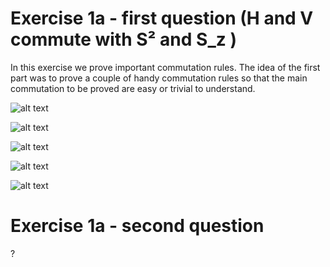 # Exercise 1a - first question (H and V commute with S² and S_z )

In this exercise we prove important commutation rules. The idea of the first part was to prove a couple of handy commutation rules so that the main commutation to be proved are easy or trivial to understand. 

![alt text](https://github.com/tikrneva/Talent2017-Group6/blob/master/Part1-Pen-Paper/1a_1.jpg)

![alt text](https://github.com/tikrneva/Talent2017-Group6/blob/master/Part1-Pen-Paper/1a_2.jpg)

![alt text](https://github.com/tikrneva/Talent2017-Group6/blob/master/Part1-Pen-Paper/1a_3.jpg)

![alt text](https://github.com/tikrneva/Talent2017-Group6/blob/master/Part1-Pen-Paper/1a_4.jpg)

![alt text](https://github.com/tikrneva/Talent2017-Group6/blob/master/Part1-Pen-Paper/1a_5.jpg)


# Exercise 1a - second question 
?
